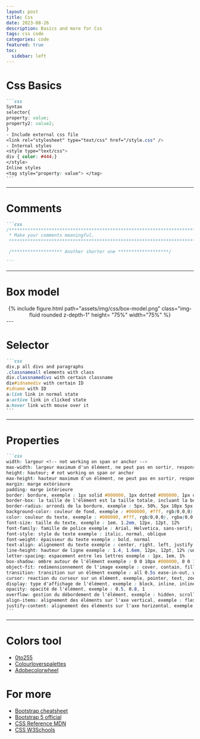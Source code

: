```yaml
---
layout: post
title: Css
date: 2023-08-26
description: Basics and more for Css
tags: css code
categories: code
featured: true
toc:
  sidebar: left
---
```


# Css Basics

````markdown
```css
Syntax
selector{
property: value;
property2: value2;
}
- Include external css file
<link rel="stylesheet" type="text/css" href="/style.css" />
- Internal styles
<style type="text/css">
div { color: #444;}
</style>
Inline styles
<tag style="property: value"> </tag>
```
````
---

# Comments
````markdown
```css
/*******************************************************************************
 * Make your comments meaningful.
 ******************************************************************************/

 /******************* Another shorter one *******************/

```
````
---

# Box model
<center>
<div class="row justify-content-center align-items-center">
    {% include figure.html path="assets/img/css/box-model.png" class="img-fluid rounded z-depth-1" height= "75%" width="75%" %}
</div>
</center>
---

# Selector
````markdown
```css
div,p all divs and paragraphs
.classnameall elements with class
div.classnamedivs with certain classname
div#idnamediv with certain ID
#idname with ID
a:link link in normal state
a:active link in clicked state
a:hover link with mouse over it
```
````
---

# Properties
````markdown
```css
width: largeur <!-- not working on span or anchor -->
max-width: largeur maximum d'un élément, ne peut pas en sortir, responsive
height: hauteur; # not working on span or anchor
max-height: hauteur maximum d'un élément, ne peut pas en sortir, responsive
margin: marge extérieure
padding: marge intérieure
border: bordure, exemple : 1px solid #000000, 1px dotted #000000, 1px dashed #000000
border-box: la taille de l'élément est la taille totale, incluant la bordure et la marge, evite marging et padding
border-radius: arrondi de la bordure, exemple : 5px, 50%, 5px 10px 5px 10px
background-color: couleur de fond, exemple : #000000, #fff, rgb(0,0,0), rgba(0,0,0,0.5)
color: couleur du texte, exemple : #000000, #fff, rgb(0,0,0), rgba(0,0,0,0.5)
font-size: taille du texte, exemple : 1em, 1.2em, 12px, 12pt, 12%
font-family: famille de police exemple : Arial, Helvetica, sans-serif;
font-style: style du texte exemple : italic, normal, oblique
font-weight: épaisseur du texte exemple : bold, normal
text-align: alignement du texte exemple : center, right, left, justify, inherit, start, end
line-height: hauteur de ligne exemple : 1.4, 1.6em, 12px, 12pt, 12% (underated for paragraph)
letter-spacing: espacement entre les lettres exemple : 1px, 1em, 1%
box-shadow: ombre autour de l'élément exemple : 0 0 10px #000000, 0 0 10px 5px #000000
object-fit: redimensionnement de l'image exemple : cover, contain, fill, none, scale-down
transition: transition sur un élément exemple : all 0.5s ease-in-out, width 0.5s ease-in-out, height 0.5s ease-in-out
cursor: reaction du curseur sur un élément, exemple, pointer, text, zoom-in
display: type d'affichage de l'élément, exemple : block, inline, inline-block, flex
opacity: opacité de l'élément, exemple : 0.5, 0.8, 1
overflow: gestion du débordement de l'élément, exemple : hidden, scroll, auto
align-items: alignement des éléments sur l'axe vertical, exemple : flex-start, flex-end, center, baseline, stretch
justify-content: alignement des éléments sur l'axe horizontal, exemple : flex-start, flex-end, center, space-between, space-around, space-evenly
```
````
---

# Colors tool
  - [0to255](https://0to255.com/)
  - [Colourloverspalettes](https://www.colourlovers.com/palettes/new/all-time/meta)
  - [Adobecolorwheel](https://color.adobe.com/fr/create/color-wheel)

# For more
  - [Bootstrap cheatsheet](https://bootstrap-cheatsheet.themeselection.com/)
  - [Bootstrap 5 official](https://getbootstrap.com/docs/5.0/getting-started/introduction/)
  - [CSS Reference MDN](https://developer.mozilla.org/fr/docs/Web/CSS/Reference)
  - [CSS W3Schools](https://www.w3schools.com/cssref/default.asp)
